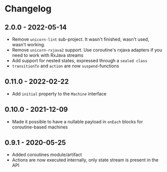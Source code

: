 # Changelog

## 2.0.0 - 2022-05-14
* Remove `unicorn-lint` sub-project. It wasn't finished, wasn't used, wasn't working.
* Remove `unicorn-rxjava2` support. Use coroutine's rxjava adapters if you need to work with RxJava streams
* Add support for nested states, expressed through a `sealed class`
* `transitionTo` and `action` are now `suspend`-functions

## 0.11.0 - 2022-02-22
* Add `initial` property to the `Machine` interface

## 0.10.0 - 2021-12-09
* Made it possible to have a nullable payload in `onEach` blocks for coroutine-based machines

## 0.9.1 - 2020-05-25

* Added coroutines module/artifact
* Actions are now executed internally, only state stream is present in the API
